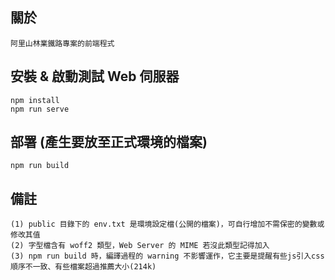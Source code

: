 ## 關於

    阿里山林業鐵路專案的前端程式

## 安裝 & 啟動測試 Web 伺服器
```
npm install
npm run serve
```

## 部署 (產生要放至正式環境的檔案)
```
npm run build
```

## 備註
    (1) public 目錄下的 env.txt 是環境設定檔(公開的檔案)，可自行增加不需保密的變數或修改其值
    (2) 字型檔含有 woff2 類型，Web Server 的 MIME 若沒此類型記得加入
    (3) npm run build 時，編譯過程的 warning 不影響運作，它主要是提醒有些js引入css順序不一致、有些檔案超過推薦大小(214k)